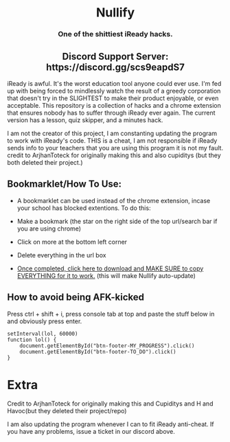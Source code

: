 <h1 align="center">Nullify</h1>
<h3 align="center">One of the shittiest iReady hacks.</h3>
<h2 align="center">Discord Support Server: https://discord.gg/scs9eapdS7</h2>

iReady is awful. It's the worst education tool anyone could ever use. I'm fed up with being forced to mindlessly watch the result of a greedy corporation that doesn't try in the SLIGHTEST to make their product enjoyable, or even acceptable. This repository is a collection of hacks and a chrome extension that ensures nobody has to suffer through iReady ever again. The current version has a lesson, quiz skipper, and a minutes hack.

I am not the creator of this project, I am constanting updating the program to work with iReady's code. THIS is a cheat, I am not responsible if iReady sends info to your teachers that you are using this program it is not my fault. credit to ArjhanToteck for originally making this and also cupiditys (but they both deleted their project.) 

## Bookmarklet/How To Use:

- A bookmarklet can be used instead of the chrome extension, incase your school has blocked extentions. To do this:

-   Make a bookmark (the star on the right side of the top url/search bar if you are using chrome)
-   Click on more at the bottom left corner
-    Delete everything in the url box
   - <a href="https://github.com/notplu/iReady-Overload/blob/main/CLICK%20HERE%20TO%20INSTALL/README.txt">Once completed, click here to download and MAKE SURE to copy EVERYTHING for it to work.</a> 
    (this will make Nullify auto-update)
    

## How to avoid being AFK-kicked

Press ctrl + shift + i, press console tab at top and paste the stuff below in and obviously press enter.
```
setInterval(lol, 60000)
function lol() {
    document.getElementById("btn-footer-MY_PROGRESS").click()
    document.getElementById("btn-footer-TO_DO").click()
}
```
# Extra

Credit to ArjhanToteck for originally making this and Cupiditys and H and Havoc(but they deleted their project/repo)

I am also updating the program whenever I can to fit iReady anti-cheat. If you have any problems, issue a ticket in our discord above.
